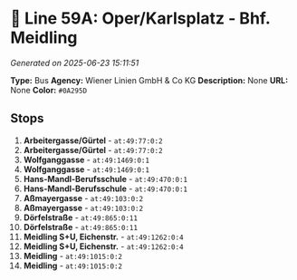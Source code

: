 # 🚌 Line 59A: Oper/Karlsplatz - Bhf. Meidling

*Generated on 2025-06-23 15:11:51*

**Type:** Bus
**Agency:** Wiener Linien GmbH & Co KG
**Description:** None
**URL:** None
**Color:** `#0A295D`

## Stops

1. **Arbeitergasse/Gürtel** - `at:49:77:0:2`
2. **Arbeitergasse/Gürtel** - `at:49:77:0:2`
3. **Wolfganggasse** - `at:49:1469:0:1`
4. **Wolfganggasse** - `at:49:1469:0:1`
5. **Hans-Mandl-Berufsschule** - `at:49:470:0:1`
6. **Hans-Mandl-Berufsschule** - `at:49:470:0:1`
7. **Aßmayergasse** - `at:49:103:0:2`
8. **Aßmayergasse** - `at:49:103:0:2`
9. **Dörfelstraße** - `at:49:865:0:11`
10. **Dörfelstraße** - `at:49:865:0:11`
11. **Meidling S+U, Eichenstr.** - `at:49:1262:0:4`
12. **Meidling S+U, Eichenstr.** - `at:49:1262:0:4`
13. **Meidling** - `at:49:1015:0:2`
14. **Meidling** - `at:49:1015:0:2`
